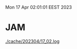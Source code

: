 Mon 17 Apr 02:01:01 EEST 2023
# JAM
<a href='./cache/202304/17_02.log'>./cache/202304/17_02.log</a>
